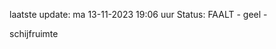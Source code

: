 laatste update: 
ma 13-11-2023 19:06   uur 
Status: FAALT - geel - 
<div class="service Y">schijfruimte</div>